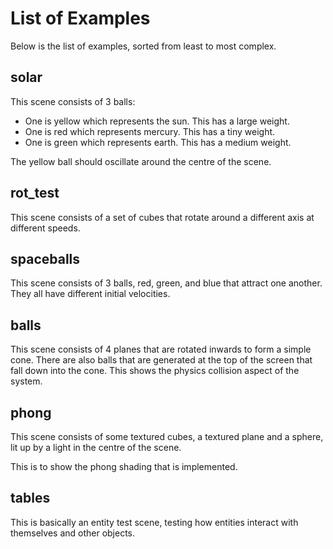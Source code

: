 # List of Examples
Below is the list of examples, sorted from least to most complex.

## solar
This scene consists of 3 balls:
- One is yellow which represents the sun. This has a large weight.
- One is red which represents mercury. This has a tiny weight.
- One is green which represents earth. This has a medium weight.

The yellow ball should oscillate around the centre of the scene.

## rot_test
This scene consists of a set of cubes that rotate around a different axis at different speeds.

## spaceballs
This scene consists of 3 balls, red, green, and blue that attract one another.
They all have different initial velocities.

## balls
This scene consists of 4 planes that are rotated inwards to form a simple cone.
There are also balls that are generated at the top of the screen that fall down into the cone.
This shows the physics collision aspect of the system.

## phong
This scene consists of some textured cubes, a textured plane and a sphere, lit up by a light in the centre of the scene.

This is to show the phong shading that is implemented.

## tables
This is basically an entity test scene, testing how entities interact with themselves and other objects.